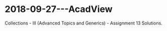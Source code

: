 # 2018-09-27---AcadView
Collections - III (Advanced Topics and Generics) - Assignment 13 Solutions.
